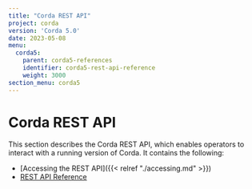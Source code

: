 ```yaml
---
title: "Corda REST API"
project: corda
version: 'Corda 5.0'
date: 2023-05-08
menu:
  corda5:
    parent: corda5-references
    identifier: corda5-rest-api-reference
    weight: 3000
section_menu: corda5
---
```

# Corda REST API
This section describes the Corda REST API, which enables operators to interact with a running version of Corda. It contains the following:
* [Accessing the REST API]({{< relref "./accessing.md" >}})
* [REST API Reference](./rest-api/C5_OpenAPI.html)
